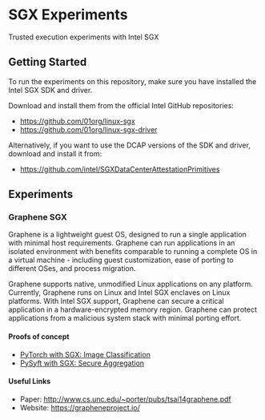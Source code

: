 # SGX Experiments
Trusted execution experiments with Intel SGX

## Getting Started

To run the experiments on this repository, make sure you have installed the Intel SGX SDK and driver.  

Download and install them from the official Intel GitHub repositories:

- https://github.com/01org/linux-sgx
- https://github.com/01org/linux-sgx-driver

Alternatively, if you want to use the DCAP versions of the SDK and driver, download and install it from:
- https://github.com/intel/SGXDataCenterAttestationPrimitives

## Experiments

### Graphene SGX

Graphene is a lightweight guest OS, designed to run a single application with minimal host requirements. Graphene can run applications in an isolated environment with benefits comparable to running a complete OS in a virtual machine - including guest customization, ease of porting to different OSes, and process migration.

Graphene supports native, unmodified Linux applications on any platform. Currently, Graphene runs on Linux and Intel SGX enclaves on Linux platforms.
With Intel SGX support, Graphene can secure a critical application in a hardware-encrypted memory region. Graphene can protect applications from a malicious system stack with minimal porting effort.

#### Proofs of concept
- [PyTorch with SGX: Image Classification](./graphene/pytorch)
- [PySyft with SGX: Secure Aggregation](./graphene/pysyft)

#### Useful Links
- Paper: http://www.cs.unc.edu/~porter/pubs/tsai14graphene.pdf
- Website: https://grapheneproject.io/

